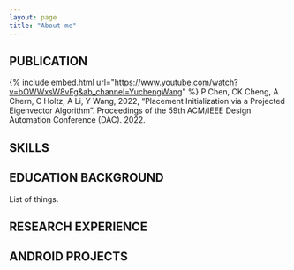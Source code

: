 ```yaml
---
layout: page
title: "About me"
---
```

## PUBLICATION
{% include embed.html url="https://www.youtube.com/watch?v=bOWWxsW8vFg&ab_channel=YuchengWang" %}
P Chen, CK Cheng, A Chern, C Holtz, A Li, Y Wang, 2022, “Placement Initialization via a Projected Eigenvector Algorithm”. Proceedings of the 59th ACM/IEEE Design Automation Conference (DAC). 2022.

## SKILLS

## EDUCATION BACKGROUND
List of things.

## RESEARCH EXPERIENCE

## ANDROID PROJECTS
